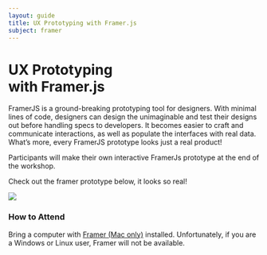 ```yaml
---
layout: guide
title: UX Prototyping with Framer.js
subject: framer
---
```


# UX Prototyping <br>with Framer.js


FramerJS is a ground-breaking prototyping tool for designers. With minimal
lines of code, designers can design the unimaginable and test their designs
out before handling specs to developers. It becomes easier to craft and
communicate interactions, as well as populate the interfaces with real data.
What’s more, every FramerJS prototype looks just a real product!

Participants will make their own interactive FramerJs prototype at the end of
the workshop.

Check out the framer prototype below, it looks so real!

<div class="pure-g">
    <div class="pure-u-1">
        <img class="pure-img" src="{{ site.baseurl }}/assets/img/framer-demo.gif"/>
    </div>
</div>

### How to Attend

Bring a computer with [Framer (Mac only)](https://framerjs.com/) installed.
Unfortunately, if you are a Windows or Linux user, Framer will not be available.


